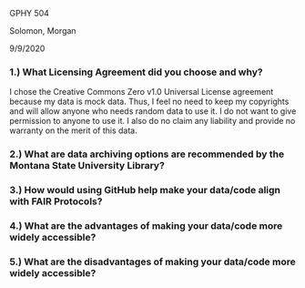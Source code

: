 GPHY 504

Solomon, Morgan

9/9/2020





### 1.) What Licensing Agreement did you choose and why?

I chose the Creative Commons Zero v1.0 Universal License agreement because my data is mock data. Thus, I feel no need to keep my copyrights and will allow anyone who needs random data to use it. I do not want to give permission to anyone to use it. I also do no claim any liability and provide no warranty on the merit of this data.

### 2.) What are data archiving options are recommended by the Montana State University Library?

### 3.) How would using GitHub help make your data/code align with FAIR Protocols?

### 4.) What are the advantages of making your data/code more widely accessible?

### 5.) What are the disadvantages of making your data/code more widely accessible?


